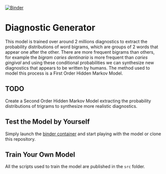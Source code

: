 [![Binder](https://mybinder.org/badge_logo.svg)](https://mybinder.org/v2/gh/fvillena/medical-text-synthesizing/master?filepath=notebooks%2Fsynthesizer.ipynb)
# Diagnostic Generator

This model is trained over around 2 millions diagnostics to extract the probability distributions of word bigrams, which are groups of 2 words that appear one after the other. There are more frequent bigrams than others, for example the _bigram caries dentinaria_ is more frequent than _caries gingival_ and using these conditional probabilities we can synthesize new diagnostics that appears to be written by humans. The method used to model this process is a First Order Hidden Markov Model.

## TODO
Create a Second Order Hidden Markov Model extracting the probability distributions of trigrams to synthesize more realistic diagnostics.


## Test the Model by Yourself

Simply launch the [binder container](https://mybinder.org/v2/gh/fvillena/medical-text-synthesizing/master?filepath=notebooks%2Fsynthesizer.ipynb) and start playing with the model or clone this repository.

## Train Your Own Model

All the scripts used to train the model are published in the `src` folder.
